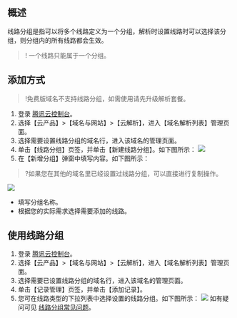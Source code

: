 ## 概述
线路分组是指可以将多个线路定义为一个分组，解析时设置线路时可以选择该分组，则分组内的所有线路都会生效。
>! 一个线路只能属于一个分组。

## 添加方式
>!免费版域名不支持线路分组，如需使用请先升级解析套餐。
>
1. 登录 [腾讯云控制台](https://console.cloud.tencent.com)。
2. 选择【云产品】>【域名与网站】>【云解析】，进入【域名解析列表】管理页面。
3. 选择需要设置线路分组的域名行，进入该域名的管理页面。
4. 单击【线路分组】页签，并单击【新建线路分组】。如下图所示：
![](https://main.qcloudimg.com/raw/be10cba13d5698d26f87591bf0a4d1e4.png)
5. 在【新增分组】弹窗中填写内容。如下图所示：
>?如果您在其他的域名里已经设置过线路分组，可以直接进行复制操作。
>
 ![](https://main.qcloudimg.com/raw/d3be894aa47cdd1df021b12b1521aeba.png)
 - 填写分组名称。
 - 根据您的实际需求选择需要添加的线路。
 

## 使用线路分组
1. 登录 [腾讯云控制台](https://console.cloud.tencent.com)。
2. 选择【云产品】>【域名与网站】>【云解析】，进入【域名解析列表】管理页面。
3. 选择需要已设置线路分组的域名行，进入该域名的管理页面。
4. 单击【记录管理】页签，并单击【添加记录】。
5. 您可在线路类型的下拉列表中选择设置的线路分组。如下图所示：
![](https://main.qcloudimg.com/raw/af1c0ba6b41b505babc8326be1c411d7.png)
如有疑问可见 [线路分组常见问题](https://cloud.tencent.com/document/product/302/12675?)。
